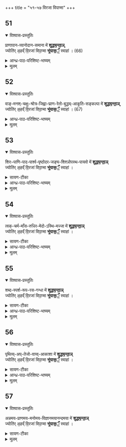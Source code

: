 +++
title = "५१-५७ विरजा विपाप्मा"
+++

## 51

<details open><summary>विश्वास-प्रस्तुतिः</summary>

प्राणापान-व्यानोदान-समाना मे॑ **शुद्ध्य॒न्ता॒ञ्**,  
ज्योति॑र् अ॒हव्ँ वि॒रजा॑ विपा॒प्मा **भू॑यास॒ँ॒** स्वाहा॑ । (66)
</details>

<details><summary>आन्ध्र-पाठ-परिशिष्ट-भाष्यम्</summary>

प्राणापानव्यानोदानसमाना इति। प्राणादयः पञ्च वायवः प्रसिद्धास्ते सर्वेऽप्यनेनाऽऽज्यहोमेन शुद्धा भवन्तु। य(त)तोऽहं विपाप्मा प्रतिबन्धकपातकरहितो विरजाः पापकारणीभूतरजोगुणेनापि रहितः सन्यज्ज्योतिर्जगत्कारणं परब्रह्म तद्वस्तु भूयासम्। तदर्थमिदामाज्यं [स्वाहा] सुहुतमस्तु।
</details>


<details><summary>मूलम्</summary>

प्राणापानव्यानोदानसमाना मे॑ शुद्ध्य॒न्ता॒ञ्  
ज्योति॑र् अ॒हव्ँ वि॒रजा॑ विपा॒प्मा भू॑यास॒ँ॒ स्वाहा॑ । (66)
</details>


## 52

<details open><summary>विश्वास-प्रस्तुतिः</summary>

वाङ्-मनश्-चक्षुः-श्रोत्र-जिह्वा-घ्राण-रेतो-बुद्ध्य्-आकूति-सङ्कल्पा मे॑ **शुद्ध्य॒न्ता॒ञ्**,  
ज्योति॑र् अ॒हव्ँ वि॒रजा॑ विपा॒प्मा **भू॑यास॒ँ॒** स्वाहा॑ । (67)
</details>

<details><summary>आन्ध्र-पाठ-परिशिष्ट-भाष्यम्</summary>

वागिति। वागादीनीन्द्रियाणि। रेतो गुह्येन्द्रियम्। मनःशब्दवाच्यस्यैवान्तःकरणस्य निश्चयात्मिका वृत्तिर्बुद्धिः। अनिश्चयरूपा वृत्तिराकूतिः। इदं समीचीनमितिकल्पनारूपा वृत्ति संकल्पः। अन्यत्पूर्ववत् *।
</details>


<details><summary>मूलम्</summary>

वाङ्मनश्चक्षुःश्रोत्रजिह्वाघ्राणरेतोबुद्ध्याकूतिसङ्कल्पा मे॑ शुद्ध्य॒न्ता॒ञ्,  
ज्योति॑र॒हव्ँ वि॒रजा॑ विपा॒प्मा भू॑यास॒ँ॒ स्वाहा॑ । (67)
</details>




## 53

<details open><summary>विश्वास-प्रस्तुतिः</summary>

शिरः-पाणि-पाद-पार्श्व-पृष्ठोदर-जङ्घ-शिश्ञोपस्थ-पायवो मे॑ **शुद्ध्य॒न्ता॒ञ्**  
ज्योति॑र् अ॒हव्ँ वि॒रजा॑ विपा॒प्मा **भू॑यास॒ँ॒** स्वाहा॑ । 
</details>

<details><summary>सायण-टीका</summary>

पूर्वाभ्यामनुवाकाभ्यां सूक्ष्मशरीरशुद्धिरुक्ता। अत्र स्थूलशरीरावयवानां शिरःपाण्यादीनां शुद्धिरुच्यते। लिङ्गाण्डभेदविवक्षया शिश्नोपस्थशब्दौ द्वौ द्रष्टव्यौ। अन्यत्पूर्ववत्॥
</details>

<details><summary>आन्ध्र-पाठ-परिशिष्ट-भाष्यम्</summary>

शिरःपाणीत्यादि। अत्रापि स्थूलशरीरावयवानां शिरःपाण्यादीनां शुद्धिरुच्यते। लिङ्ग(लिङ्गाण्ड)भेदविवक्षया शिश्नोपस्थशब्दौ द्वौ द्रष्टव्यौ। अन्यत्पूर्ववत्*।

</details>


<details><summary>मूलम्</summary>

शिरःपाणिपादपार्श्वपृष्ठोदरजङ्घशिश्ञोपस्थपायवो मे॑ शुद्ध्य॒न्ता॒ञ्ज्योति॑र॒हव्ँ वि॒रजा॑ विपा॒प्मा भू॑यास॒ँ॒ स्वाहा॑ । (68)
</details>




## 54

<details open><summary>विश्वास-प्रस्तुतिः</summary>

त्वक्-चर्म-माँस-रुधिर-मेदो-ऽस्थि-मज्जा मे॑ **शुद्ध्य॒न्ता॒ञ्**  
ज्योति॑र् अ॒हव्ँ वि॒रजा॑ विपा॒प्मा **भू॑यास॒ँ॒** स्वाहा॑ । 
</details>

<details><summary>सायण-टीका</summary>

अत्र स्थूलशरीरगतानां धातूनां शुद्धिरुच्यते। एकस्यैव धातोर्बाह्यान्तर्भाग-विवक्षयात्वक्चर्मशब्दौ प्रयुक्तौ। अन्यत्पूर्ववत्॥
</details>

<details><summary>आन्ध्र-पाठ-परिशिष्ट-भाष्यम्</summary>

त्वक्चर्मेत्यादि। अत्र स्थूलशरीरगतानां सप्तधातूनां शुद्धिरुच्यते। एकस्यैव धातोर्बाह्यान्तरभागविवक्षया त्वक्चर्मशब्दौ प्रयुक्तौ। अन्यत्पूर्ववत्+।
</details>


<details><summary>मूलम्</summary>

त्वक्-चर्म-माँस-रुधिर-मेदो-ऽस्थि-मज्जा मे॑ शुद्ध्य॒न्ता॒ञ्  ज्योति॑र॒हव्ँ वि॒रजा॑ विपा॒प्मा भू॑यास॒ँ॒ स्वाहा॑ । (69)
</details>




## 55

<details open><summary>विश्वास-प्रस्तुतिः</summary>

शब्द-स्पर्श-रूप-रस-गन्धा मे॑ **शुद्ध्य॒न्ता॒ञ्**  
ज्योति॑र् अ॒हव्ँ वि॒रजा॑ विपा॒प्मा **भू॑यास॒ँ॒** स्वाहा॑ । 
</details>

<details><summary>सायण-टीका</summary>

शरीरोपादानपञ्चमहाभूतेष्वाकाशादिषु वर्तमाना गुणाः शब्दादयः। अन्यत्पूर्ववत्॥
</details>

<details><summary>आन्ध्र-पाठ-परिशिष्ट-भाष्यम्</summary>

शब्दस्पर्शेत्यादि। शरीरोपादानपञ्चमहाभूतेश्वाकाशादिषु वर्तमाना गुणाः शब्दादयः। पूर्ववदन्यत्+।
</details>


<details><summary>मूलम्</summary>

शब्दस्पर्शरूपरसगन्धा मे॑ शुद्ध्य॒न्ता॒ञ्ज्योति॑र॒हव्ँ वि॒रजा॑ विपा॒प्मा भू॑यास॒ँ॒ स्वाहा॑ । (70)
</details>




## 56

<details open><summary>विश्वास-प्रस्तुतिः</summary>

पृथिव्य्-अप्-तेजो-वाय्व्-आकाशा मे॑ **शुद्ध्य॒न्ता॒ञ्**  
ज्योति॑र् अ॒हव्ँ वि॒रजा॑ विपा॒प्मा **भू॑यास॒ँ॒** स्वाहा॑ । 
</details>

<details><summary>सायण-टीका</summary>

शरीरस्योपादानकारणानि पञ्च महाभूतानि पृथिव्यादीनि। अन्यत्पूर्ववत्॥
</details>

<details><summary>आन्ध्र-पाठ-परिशिष्ट-भाष्यम्</summary>

पृथिवीति। शरीरस्योपादानकारणानि पृथिव्यादीनि। पूर्ववदन्यत्*।
</details>


<details><summary>मूलम्</summary>

पृथिव्यप्तेजोवाय्वाकाशा मे॑ शुद्ध्य॒न्ता॒ञ्ज्योति॑र॒हव्ँ वि॒रजा॑ विपा॒प्मा भू॑यास॒ँ॒ स्वाहा॑ । (71)
</details>




## 57

<details open><summary>विश्वास-प्रस्तुतिः</summary>

अन्नमय-प्राणमय-मनोमय-विज्ञानमयानन्दमया मे॑ **शुद्ध्य॒न्ता॒ञ्**  
ज्योति॑र् अ॒हव्ँ वि॒रजा॑ विपा॒प्मा **भू॑यास॒ँ॒** स्वाहा॑ । 
</details>

<details><summary>सायण-टीका</summary>

अन्नमयादयः पञ्च कोशा वारुण्यामुपनिषद्युक्ताः। अन्यत्पूर्ववत्।
इति श्रीमत्सायणाचार्यविरचिते माधवीये वेदार्थप्रकाशे कृष्णयजुर्वेदीयतै-
त्तिरीयारण्यकभाष्ये दशमप्रपाठके नारायणीयापरनामधेययुक्तायां
याज्ञिक्यामुपनिषदि सप्तपञ्चाशत्तमोऽनुवाकः॥ ५७॥
</details>


<details><summary>मूलम्</summary>

अन्नमयप्राणमयमनोमयविज्ञानमयानन्दमया मे॑ शुद्ध्य॒न्ता॒ञ्ज्योति॑र॒हव्ँ वि॒रजा॑ विपा॒प्मा भू॑यास॒ँ॒ स्वाहा॑ । (72)
</details>

